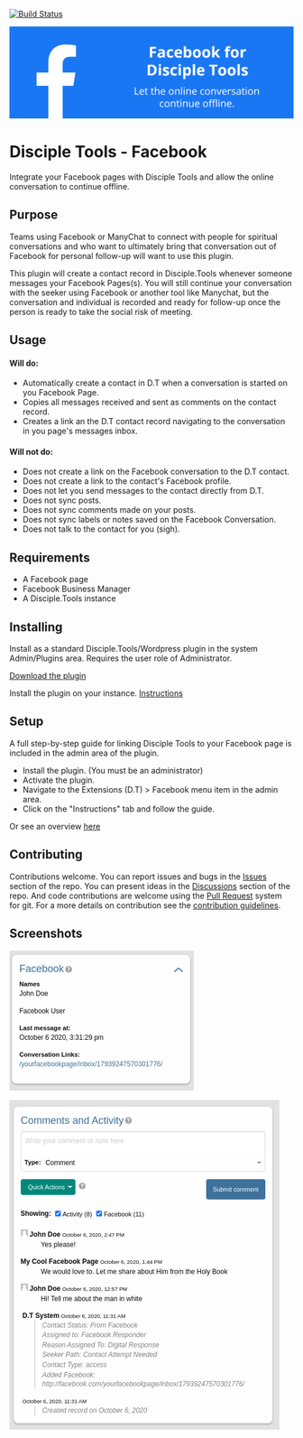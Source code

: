 [![Build Status](https://travis-ci.com/DiscipleTools/disciple-tools-facebook.svg?branch=master)](https://travis-ci.com/DiscipleTools/disciple-tools-facebook)

![Facebook](https://raw.githubusercontent.com/DiscipleTools/disciple-tools-facebook/154258468f5bff204a09bd3397116167ffef5dca/includes/assets/facebook-banner.png)
# Disciple Tools - Facebook

Integrate your Facebook pages with Disciple Tools and allow the online conversation to continue offline.

## Purpose
Teams using Facebook or ManyChat to connect with people for spiritual conversations and who want to
ultimately bring that conversation out of Facebook for personal follow-up will want to use this plugin.

This plugin will create a contact record in Disciple.Tools whenever someone messages your Facebook Pages(s).
You will still continue your conversation with the seeker using Facebook or another tool like Manychat, but the
conversation and individual is recorded and ready for follow-up once the person is ready to take the social
risk of meeting.

## Usage

#### Will do:

- Automatically create a contact in D.T when a conversation is started on you Facebook Page.
- Copies all messages received and sent as comments on the contact record.
- Creates a link an the D.T contact record navigating to the conversation in you page's messages inbox.

#### Will not do:
- Does not create a link on the Facebook conversation to the D.T contact.
- Does not create a link to the contact's Facebook profile.
- Does not let you send messages to the contact directly from D.T.
- Does not sync posts.
- Does not sync comments made on your posts.
- Does not sync labels or notes saved on the Facebook Conversation.
- Does not talk to the contact for you (sigh).

## Requirements
- A Facebook page
- Facebook Business Manager
- A Disciple.Tools instance


## Installing
Install as a standard Disciple.Tools/Wordpress plugin in the system Admin/Plugins area. Requires the user role of Administrator.

[Download the plugin](https://github.com/DiscipleTools/disciple-tools-facebook/releases/latest/download/disciple-tools-facebook.zip)

Install the plugin on your instance. [Instructions](https://disciple.tools/user-docs/getting-started-info/admin/extensions-dt/plugins/)

## Setup

A full step-by-step guide for linking Disciple Tools to your Facebook page is included in the admin area of the plugin.

- Install the plugin. (You must be an administrator)
- Activate the plugin.
- Navigate to the Extensions (D.T) > Facebook menu item in the admin area.
- Click on the "Instructions" tab and follow the guide.

Or see an overview [here](https://github.com/DiscipleTools/disciple-tools-facebook/wiki)

## Contributing

Contributions welcome. You can report issues and bugs in the
[Issues](https://github.com/DiscipleTools/disciple-tools-facebook/issues) section of the repo. You can present ideas
in the [Discussions](https://github.com/DiscipleTools/disciple-tools-facebook/discussions) section of the repo. And
code contributions are welcome using the [Pull Request](https://github.com/DiscipleTools/disciple-tools-facebook/pulls)
system for git. For a more details on contribution see the
[contribution guidelines](https://github.com/DiscipleTools/disciple-tools-facebook/blob/master/CONTRIBUTING.md).

## Screenshots

![Facebook Tile](https://raw.githubusercontent.com/DiscipleTools/disciple-tools-facebook/master/includes/assets/facebook_tile.png)

![Facebook Comments](https://raw.githubusercontent.com/DiscipleTools/disciple-tools-facebook/master/includes/assets/facebook_comments.png)

